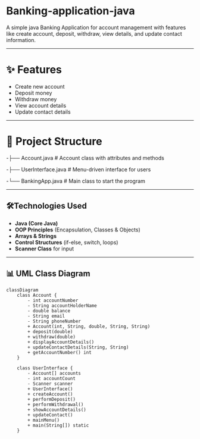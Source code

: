 # Banking-application-java
A simple java Banking Application for account management with features like create account, deposit, withdraw, view details, and update contact information.

---

# ✨ Features

- Create new account
- Deposit money
- Withdraw money
- View account details
- Update contact details

---

# 📂 Project Structure

-├── Account.java        # Account class with attributes and methods

-├── UserInterface.java  # Menu-driven interface for users

-└── BankingApp.java     # Main class to start the program

---

## 🛠Technologies Used

- **Java (Core Java)**  
- **OOP Principles** (Encapsulation, Classes & Objects)  
- **Arrays & Strings**  
- **Control Structures** (if-else, switch, loops)  
- **Scanner Class** for input

---

## 📊 UML Class Diagram

```mermaid
classDiagram
    class Account {
        - int accountNumber
        - String accountHolderName
        - double balance
        - String email
        - String phoneNumber
        + Account(int, String, double, String, String)
        + deposit(double)
        + withdraw(double)
        + displayAccountDetails()
        + updateContactDetails(String, String)
        + getAccountNumber() int
    }

    class UserInterface {
        - Account[] accounts
        - int accountCount
        - Scanner scanner
        + UserInterface()
        + createAccount()
        + performDeposit()
        + performWithdrawal()
        + showAccountDetails()
        + updateContact()
        + mainMenu()
        + main(String[]) static
    }

